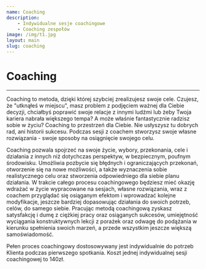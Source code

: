 ```yaml
---
name: Coaching
description:
    - Indywidualne sesje coachingowe
    - Coaching zespołów
image: /img/t1.jpg
layout: main
slug: coaching
---
```


# Coaching

---

Coaching to metoda, dzięki której szybciej zrealizujesz swoje cele.
Czujesz, że "utknąłeś w miejscu", masz problem z podjęciem ważnej dla Ciebie decyzji, chciałbyś poprawić swoje relacje z innymi ludźmi lub żeby Twoja kariera nabrała większego tempa? A może właśnie fantastycznie radzisz sobie w życiu? Coaching to przestrzeń dla Ciebie. Nie usłyszysz tu dobrych rad, ani historii sukcesu. Podczas sesji z coachem stworzysz swoje własne rozwiązania - swoje sposoby na osiągnięcie swojego celu.

Coaching pozwala spojrzeć na swoje życie, wybory, przekonania, cele i działania z innych niż dotychczas perspektyw, w bezpiecznym, poufnym środowisku. Umożliwia pozbycie się błędnych i ograniczających przekonań, otworzenie się na nowe możliwości, a także wyznaczenia sobie realistycznego celu oraz stworzenia odpowiedniego dla siebie planu działania. W trakcie całego procesu coachingowego będziesz mieć okazję wdrażać w życie wypracowane na sesjach, własne rozwiązania, wraz z coachem przyglądać się osiąganym efektom i wprowadzać kolejne modyfikacje, jeszcze bardziej dopasowując działania do swoich potrzeb, celów, do samego siebie. Pracując metodą coachingową zyskasz satysfakcję i dumę z ciężkiej pracy oraz osiąganych sukcesów, umiejętność wyciągania konstruktywnych lekcji z porażek oraz odwagę do podążania w kierunku spełnienia swoich marzeń, a przede wszystkim jeszcze większą samoświadomość.

Pełen proces coachingowy dostosowywany jest indywidualnie do potrzeb Klienta podczas pierwszego spotkania. Koszt jednej indywidualnej sesji coachingowej to 140zł.
